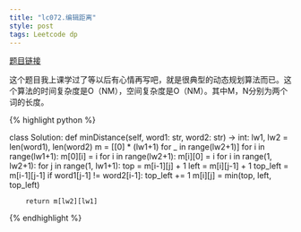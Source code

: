 ```yaml
---
title: "lc072.编辑距离"
style: post
tags: Leetcode dp
---
```


[题目链接](https://leetcode-cn.com/problems/edit-distance/)

这个题目我上课学过了等以后有心情再写吧，就是很典型的动态规划算法而已。这个算法的时间复杂度是O（NM），空间复杂度是O（NM）。其中M，N分别为两个词的长度。

{% highlight python %}

class Solution:
    def minDistance(self, word1: str, word2: str) -> int:
        lw1, lw2 = len(word1), len(word2)
        m = [[0] * (lw1+1) for _ in range(lw2+1)]
        for i in range(lw1+1):
            m[0][i] = i
        for i in range(lw2+1):
            m[i][0] = i
        for i in range(1, lw2+1):
            for j in range(1, lw1+1):
                top = m[i-1][j] + 1
                left = m[i][j-1] + 1
                top_left = m[i-1][j-1]
                if word1[j-1] != word2[i-1]:
                    top_left += 1
                m[i][j] = min(top, left, top_left)

        return m[lw2][lw1]

{% endhighlight %}


